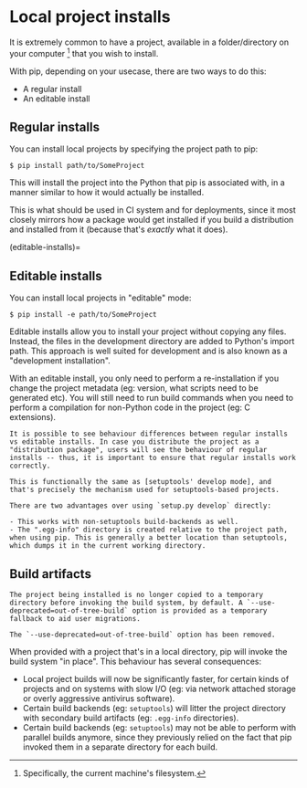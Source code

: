 # Local project installs

It is extremely common to have a project, available in a folder/directory on
your computer [^1] that you wish to install.

With pip, depending on your usecase, there are two ways to do this:

- A regular install
- An editable install

## Regular installs

You can install local projects by specifying the project path to pip:

```{pip-cli}
$ pip install path/to/SomeProject
```

This will install the project into the Python that pip is associated with, in a
manner similar to how it would actually be installed.

This is what should be used in CI system and for deployments, since it most
closely mirrors how a package would get installed if you build a distribution
and installed from it (because that's _exactly_ what it does).

(editable-installs)=

## Editable installs

You can install local projects in "editable" mode:

```{pip-cli}
$ pip install -e path/to/SomeProject
```

Editable installs allow you to install your project without copying any files.
Instead, the files in the development directory are added to Python's import
path. This approach is well suited for development and is also known as a
"development installation".

With an editable install, you only need to perform a re-installation if you
change the project metadata (eg: version, what scripts need to be generated
etc). You will still need to run build commands when you need to perform a
compilation for non-Python code in the project (eg: C extensions).

```{caution}
It is possible to see behaviour differences between regular installs vs editable installs. In case you distribute the project as a "distribution package", users will see the behaviour of regular installs -- thus, it is important to ensure that regular installs work correctly.
```

```{note}
This is functionally the same as [setuptools' develop mode], and that's precisely the mechanism used for setuptools-based projects.

There are two advantages over using `setup.py develop` directly:

- This works with non-setuptools build-backends as well.
- The ".egg-info" directory is created relative to the project path, when using pip. This is generally a better location than setuptools, which dumps it in the current working directory.
```

[setuptools' develop mode]:
  https://setuptools.readthedocs.io/en/latest/userguide/development_mode.html

## Build artifacts

```{versionchanged} 21.3
The project being installed is no longer copied to a temporary directory before invoking the build system, by default. A `--use-deprecated=out-of-tree-build` option is provided as a temporary fallback to aid user migrations.
```

```{versionchanged} 22.1
The `--use-deprecated=out-of-tree-build` option has been removed.
```

When provided with a project that's in a local directory, pip will invoke the
build system "in place". This behaviour has several consequences:

- Local project builds will now be significantly faster, for certain kinds of
  projects and on systems with slow I/O (eg: via network attached storage or
  overly aggressive antivirus software).
- Certain build backends (eg: `setuptools`) will litter the project directory
  with secondary build artifacts (eg: `.egg-info` directories).
- Certain build backends (eg: `setuptools`) may not be able to perform with
  parallel builds anymore, since they previously relied on the fact that pip
  invoked them in a separate directory for each build.

[^1]: Specifically, the current machine's filesystem.
